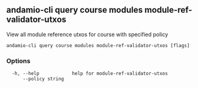 ## andamio-cli query course modules module-ref-validator-utxos

View all module reference utxos for course with specified policy

```
andamio-cli query course modules module-ref-validator-utxos [flags]
```

### Options

```
  -h, --help            help for module-ref-validator-utxos
      --policy string   
```

